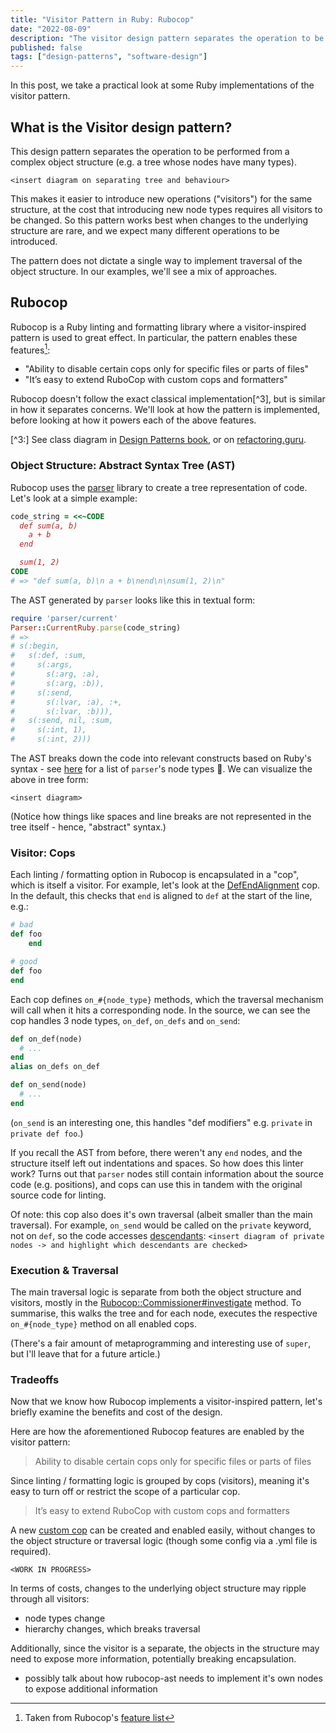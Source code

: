 ```yaml
---
title: "Visitor Pattern in Ruby: Rubocop"
date: "2022-08-09"
description: "The visitor design pattern separates the operation to be performed from the object structure. We look at a concrete implementation in Rubocop, a Ruby linting and formatting library."
published: false
tags: ["design-patterns", "software-design"]
---
```

In this post, we take a practical look at some Ruby implementations of the visitor pattern.

## What is the Visitor design pattern?
This design pattern separates the operation to be performed from a complex object structure (e.g. a tree whose nodes have many types).

`<insert diagram on separating tree and behaviour>`

This makes it easier to introduce new operations ("visitors") for the same structure, at the cost that introducing new node types requires all visitors to be changed. So this pattern works best when changes to the underlying structure are rare, and we expect many different operations to be introduced.

The pattern does not dictate a single way to implement traversal of the object structure. In our examples, we'll see a mix of approaches.

## Rubocop
Rubocop is a Ruby linting and formatting library where a visitor-inspired pattern is used to great effect. In particular, the pattern enables these features[^2]:
[^2]: Taken from Rubocop's [feature list](https://docs.rubocop.org/rubocop/1.33/index.html)
- "Ability to disable certain cops only for specific files or parts of files"
- "It’s easy to extend RuboCop with custom cops and formatters"

Rubocop doesn't follow the exact classical implementation[^3], but is similar in how it separates concerns. We'll look at how the pattern is implemented, before looking at how it powers each of the above features.

[^3:] See class diagram in [Design Patterns book](https://www.amazon.com/Design-Patterns-Object-Oriented-Addison-Wesley-Professional-ebook/dp/B000SEIBB8), or on [refactoring.guru](https://refactoring.guru/design-patterns/visitor#structure).

### Object Structure: Abstract Syntax Tree (AST)
Rubocop uses the [parser](https://github.com/whitequark/parser) library to create a tree representation of code. Let's look at a simple example:
```ruby
code_string = <<~CODE
  def sum(a, b)
    a + b
  end

  sum(1, 2)
CODE
# => "def sum(a, b)\n a + b\nend\n\nsum(1, 2)\n"
```

The AST generated by `parser` looks like this in textual form:
```ruby
require 'parser/current'
Parser::CurrentRuby.parse(code_string)
# =>
# s(:begin,
#   s(:def, :sum,
#     s(:args,
#       s(:arg, :a),
#       s(:arg, :b)),
#     s(:send,
#       s(:lvar, :a), :+,
#       s(:lvar, :b))),
#   s(:send, nil, :sum,
#     s(:int, 1),
#     s(:int, 2)))
```

The AST breaks down the code into relevant constructs based on Ruby's syntax - see [here](https://github.com/whitequark/parser/blob/master/doc/AST_FORMAT.md) for a list of `parser`'s node types 🤯. We can visualize the above in tree form:

`<insert diagram>`

(Notice how things like spaces and line breaks are not represented in the tree itself - hence, "abstract" syntax.)

### Visitor: Cops
Each linting / formatting option in Rubocop is encapsulated in a "cop", which is itself a visitor. For example, let's look at the [DefEndAlignment](https://github.com/rubocop/rubocop/blob/master/lib/rubocop/cop/layout/def_end_alignment.rb) cop. In the default, this checks that `end` is aligned to `def` at the start of the line, e.g.:
```ruby
# bad
def foo
    end

# good
def foo
end
```

 Each cop defines `on_#{node_type}` methods, which the traversal mechanism will call when it hits a corresponding node. In the source, we can see the cop handles 3 node types, `on_def`, `on_defs` and `on_send`:
```ruby
def on_def(node)
  # ...
end
alias on_defs on_def

def on_send(node)
  # ...
end
```

(`on_send` is an interesting one, this handles "def modifiers" e.g. `private` in `private def foo`.)

If you recall the AST from before, there weren't any `end` nodes, and the structure itself left out indentations and spaces. So how does this linter work? Turns out that `parser` nodes still contain information about the source code (e.g. positions), and cops can use this in tandem with the original source code for linting.

Of note: this cop also does it's own traversal (albeit smaller than the main traversal). For example, `on_send` would be called on the `private` keyword, not on `def`, so the code accesses [descendants](https://github.com/rubocop/rubocop/blob/133ffce3d3179f6cf2d7750da2a2da0add8c7e41/lib/rubocop/cop/layout/def_end_alignment.rb#L51):
`<insert diagram of private nodes -> and highlight which descendants are checked>`

### Execution & Traversal
The main traversal logic is separate from both the object structure and visitors, mostly in the [Rubocop::Commissioner#investigate](https://github.com/rubocop/rubocop/blob/2fe4b1a6faca23adff13e1bbff6ecf5b66c6447b/lib/rubocop/cop/commissioner.rb#L79-L93) method. To summarise, this walks the tree and for each node, executes the respective `on_#{node_type}` method on all enabled cops. 

(There's a fair amount of metaprogramming and interesting use of `super`, but I'll leave that for a future article.)

### Tradeoffs
Now that we know how Rubocop implements a visitor-inspired pattern, let's briefly examine the benefits and cost of the design.

Here are how the aforementioned Rubocop features are enabled by the visitor pattern:

> Ability to disable certain cops only for specific files or parts of files

Since linting / formatting logic is grouped by cops (visitors), meaning it's easy to turn off or restrict the scope of a particular cop.

> It’s easy to extend RuboCop with custom cops and formatters

A new [custom cop](https://docs.rubocop.org/rubocop/1.33/development.html) can be created and enabled easily, without changes to the object structure or traversal logic (though some config via a .yml file is required).

`<WORK IN PROGRESS>`

In terms of costs, changes to the underlying object structure may ripple through all visitors:
- node types change
- hierarchy changes, which breaks traversal

Additionally, since the visitor is a separate, the objects in the structure may need to expose more information, potentially  breaking encapsulation.
- possibly talk about how rubocop-ast needs to implement it's own nodes to expose additional information

